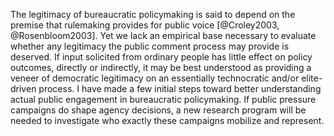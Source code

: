 

<!--% CONCLUSION
%This research will add to our understanding of how  bureaucratic policymaking fits with the practice of democracy.
%-->
The legitimacy of bureaucratic policymaking is said to depend on the premise that rulemaking provides for public voice [@Croley2003, @Rosenbloom2003]. Yet we lack an empirical base necessary to evaluate whether any legitimacy the public comment process may provide is deserved. If input solicited from ordinary people has little effect on policy outcomes, directly or indirectly, it may be best understood as providing a veneer of democratic legitimacy on an essentially technocratic and/or elite-driven process. I have made a few initial steps toward better understanding actual public engagement in bureaucratic policymaking.
If public pressure campaigns do shape agency decisions, a new research program will be needed to investigate who exactly these campaigns mobilize and represent.

